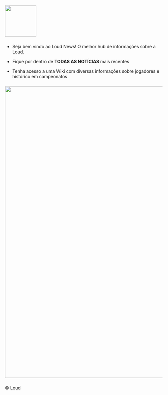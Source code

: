 <div align="left">
  <img height="100" src="https://i.imgur.com/WFKjwmK.png"  />
</div>

###

<ul>
  <li>
    <p align="left">Seja bem vindo ao Loud News! O melhor hub de informações sobre a Loud.</p>
  </li>
  <li>
    <p align="left">Fique por dentro de <strong>TODAS AS NOTÍCIAS</strong> mais recentes</p>
  </li>
  <li>
    <p align="left">Tenha acesso a uma Wiki com diversas informações sobre jogadores e histórico em campeonatos</p>
  </li>
</ul>

###

<div align="left">
  <img height="930" src="https://i.imgur.com/OUQPZsE.jpeg"  />
</div>

###

<p align="left">&copy Loud</p>

###
